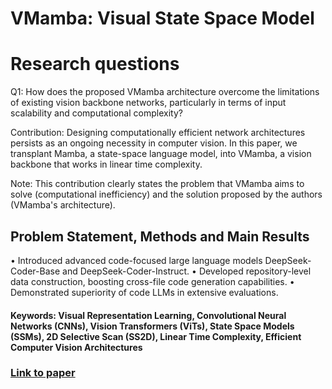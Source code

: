 # VMamba: Visual State Space Model

# Research questions
Q1: How does the proposed VMamba architecture overcome the limitations of existing vision backbone networks, particularly in terms of input scalability and computational complexity?

Contribution: Designing computationally efficient network architectures persists as an ongoing necessity in computer vision. In this paper, we transplant Mamba, a state-space language model, into VMamba, a vision backbone that works in linear time complexity.

Note: This contribution clearly states the problem that VMamba aims to solve (computational inefficiency) and the solution proposed by the authors (VMamba's architecture).

## Problem Statement, Methods and Main Results

• Introduced advanced code-focused large language models DeepSeek-Coder-Base and DeepSeek-Coder-Instruct.
• Developed repository-level data construction, boosting cross-file code generation capabilities.
• Demonstrated superiority of code LLMs in extensive evaluations.

#### Keywords: Visual Representation Learning, Convolutional Neural Networks (CNNs), Vision Transformers (ViTs), State Space Models (SSMs), 2D Selective Scan (SS2D), Linear Time Complexity, Efficient Computer Vision Architectures


### [Link to paper](https://arxiv.org/abs/2401.10166v3)
